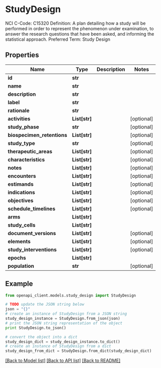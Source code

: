 # StudyDesign

NCI C-Code: C15320 Definition: A plan detailing how a study will be performed in order to represent the phenomenon under examination, to answer the research questions that have been asked, and informing the statistical approach. Preferred Term: Study Design

## Properties
Name | Type | Description | Notes
------------ | ------------- | ------------- | -------------
**id** | **str** |  | 
**name** | **str** |  | 
**description** | **str** |  | 
**label** | **str** |  | 
**rationale** | **str** |  | 
**activities** | **List[str]** |  | [optional] 
**study_phase** | **str** |  | [optional] 
**biospecimen_retentions** | **List[str]** |  | [optional] 
**study_type** | **str** |  | [optional] 
**therapeutic_areas** | **List[str]** |  | [optional] 
**characteristics** | **List[str]** |  | [optional] 
**notes** | **List[str]** |  | [optional] 
**encounters** | **List[str]** |  | [optional] 
**estimands** | **List[str]** |  | [optional] 
**indications** | **List[str]** |  | [optional] 
**objectives** | **List[str]** |  | [optional] 
**schedule_timelines** | **List[str]** |  | [optional] 
**arms** | **List[str]** |  | 
**study_cells** | **List[str]** |  | 
**document_versions** | **List[str]** |  | [optional] 
**elements** | **List[str]** |  | [optional] 
**study_interventions** | **List[str]** |  | [optional] 
**epochs** | **List[str]** |  | 
**population** | **str** |  | [optional] 

## Example

```python
from openapi_client.models.study_design import StudyDesign

# TODO update the JSON string below
json = "{}"
# create an instance of StudyDesign from a JSON string
study_design_instance = StudyDesign.from_json(json)
# print the JSON string representation of the object
print StudyDesign.to_json()

# convert the object into a dict
study_design_dict = study_design_instance.to_dict()
# create an instance of StudyDesign from a dict
study_design_from_dict = StudyDesign.from_dict(study_design_dict)
```
[[Back to Model list]](../README.md#documentation-for-models) [[Back to API list]](../README.md#documentation-for-api-endpoints) [[Back to README]](../README.md)


